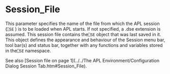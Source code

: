 # Session_File

This parameter specifies the name of the file from which the APL session (`⎕SE` ) is to be loaded when APL starts. If not specified, a .dse extension is assumed. This session file contains the`⎕SE` object that was last saved in it. This object defines the appearance and behaviour of the Session menu bar, tool bar(s) and status bar, together with any functions and variables stored in the`⎕SE` namespace.

See also [Session file on page 1](../../The APL Environment/Configuration Dialog Session Tab.htm#Session_File).
